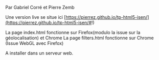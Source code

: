 Par Gabriel Corré et Pierre Zemb

Une version live se situe ici [https://pierrez.github.io/tp-html5-isen/](https://pierrez.github.io/tp-html5-isen/#!)

La page index.html fonctionne sur Firefox(modulo la issue sur la géolocalisation) et Chrome
La page filters.html fonctionne sur Chrome (Issue WebGL avec Firefox)

A installer dans un serveur web.